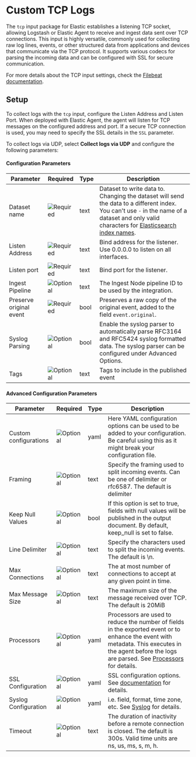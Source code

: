 # Custom TCP Logs

The `tcp` input package for Elastic establishes a listening TCP socket, allowing Logstash or Elastic Agent to receive and ingest data sent over TCP connections. This input is highly versatile, commonly used for collecting raw log lines,
events, or other structured data from applications and devices that communicate via the TCP protocol. It supports various codecs for parsing the incoming data and can be configured with SSL for secure communication.

For more details about the TCP input settings, check the [Filebeat documentation](https://www.elastic.co/docs/reference/beats/filebeat/filebeat-input-tcp).


## Setup

To collect logs with the `tcp` input, configure the Listen Address and Listen Port. When deployed with Elastic Agent, the agent will listen for TCP messages on the configured address and port.
If a secure TCP connection is used, you may need to specify the SSL details in the `SSL` parameter.

To collect logs via UDP, select **Collect logs via UDP** and configure the following parameters:

#### Configuration Parameters

| Parameter |  Required | Type | Description |
| --- | --- | --- | --- |
| Dataset name | ![Required](https://img.shields.io/badge/✔-93c93e?style=flat) | text | Dataset to write data to. Changing the dataset will send the data to a different index. You can't use `-` in the name of a dataset and only valid characters for [Elasticsearch index names](https://www.elastic.co/guide/en/elasticsearch/reference/current/docs-index_.html).   |
| Listen Address | ![Required](https://img.shields.io/badge/✔-93c93e?style=flat) | text | Bind address for the listener. Use 0.0.0.0 to listen on all interfaces.   |
| Listen port | ![Required](https://img.shields.io/badge/✔-93c93e?style=flat) | text | Bind port for the listener.   |
| Ingest Pipeline | ![Optional](https://img.shields.io/badge/✘-fed10c?style=flat) | text | The Ingest Node pipeline ID to be used by the integration.   |
| Preserve original event | ![Required](https://img.shields.io/badge/✔-93c93e?style=flat) | bool | Preserves a raw copy of the original event, added to the field `event.original`.  |
| Syslog Parsing | ![Optional](https://img.shields.io/badge/✘-fed10c?style=flat) | bool | Enable the syslog parser to automatically parse RFC3164 and RFC5424 syslog formatted data. The syslog parser can be configured under Advanced Options.  |
| Tags | ![Optional](https://img.shields.io/badge/✘-fed10c?style=flat) | text | Tags to include in the published event  |

#### Advanced Configuration Parameters

| Parameter |  Required | Type | Description |
| --- | --- | --- | --- |
| Custom configurations | ![Optional](https://img.shields.io/badge/✘-fed10c?style=flat) | yaml | Here YAML configuration options can be used to be added to your configuration. Be careful using this as it might break your configuration file.   |
| Framing | ![Optional](https://img.shields.io/badge/✘-fed10c?style=flat) | text | Specify the framing used to split incoming events. Can be one of delimiter or rfc6587. The default is delimiter  |
| Keep Null Values | ![Optional](https://img.shields.io/badge/✘-fed10c?style=flat) | bool | If this option is set to true, fields with null values will be published in the output document. By default, keep_null is set to false.  |
| Line Delimiter | ![Optional](https://img.shields.io/badge/✘-fed10c?style=flat) | text | Specify the characters used to split the incoming events. The default is \n.  |
| Max Connections | ![Optional](https://img.shields.io/badge/✘-fed10c?style=flat) | text | The at most number of connections to accept at any given point in time.  |
| Max Message Size | ![Optional](https://img.shields.io/badge/✘-fed10c?style=flat) | text | The maximum size of the message received over TCP. The default is 20MiB  |
| Processors | ![Optional](https://img.shields.io/badge/✘-fed10c?style=flat) | yaml | Processors are used to reduce the number of fields in the exported event or to enhance the event with metadata. This executes in the agent before the logs are parsed. See [Processors](https://www.elastic.co/guide/en/beats/filebeat/current/filtering-and-enhancing-data.html) for details.   |
| SSL Configuration | ![Optional](https://img.shields.io/badge/✘-fed10c?style=flat) | yaml | SSL configuration options. See [documentation](https://www.elastic.co/guide/en/beats/filebeat/current/configuration-ssl.html#ssl-common-config) for details.  |
| Syslog Configuration | ![Optional](https://img.shields.io/badge/✘-fed10c?style=flat) | yaml | i.e. field, format, time zone, etc. See [Syslog](https://www.elastic.co/guide/en/beats/filebeat/current/syslog.html) for details.  |
| Timeout | ![Optional](https://img.shields.io/badge/✘-fed10c?style=flat) | text | The duration of inactivity before a remote connection is closed. The default is 300s. Valid time units are ns, us, ms, s, m, h.  |

